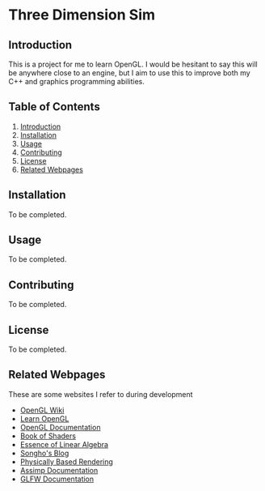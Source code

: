 

# Three Dimension Sim

## Introduction

This is a project for me to learn OpenGL. I would be hesitant to say this will be anywhere close to an engine, but I aim to use this to improve both my C++ and graphics programming abilities.

## Table of Contents

1. [Introduction](#introduction)
2. [Installation](#installation)
3. [Usage](#usage)
4. [Contributing](#contributing)
5. [License](#license)
6. [Related Webpages](#related-webpages)

## Installation

To be completed.

## Usage

To be completed.

## Contributing

To be completed.

## License

To be completed.

## Related Webpages

These are some websites I refer to during development

- [OpenGL Wiki](https://www.khronos.org/opengl/wiki/Main_Page)
- [Learn OpenGL](https://learnopengl.com/)
- [OpenGL Documentation](https://docs.gl/)
- [Book of Shaders](https://thebookofshaders.com/)
- [Essence of Linear Algebra](https://www.youtube.com/playlist?list=PLZHQObOWTQDPD3MizzM2xVFitgF8hE_ab)
- [Songho's Blog](https://www.songho.ca/index.html)
- [Physically Based Rendering](https://www.pbr-book.org/4ed/contents)
- [Assimp Documentation](https://assimp-docs.readthedocs.io/en/latest/index.html)
- [GLFW Documentation](https://www.glfw.org/docs/latest/)
